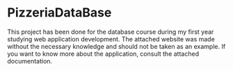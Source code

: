 # PizzeriaDataBase
This project has been done for the database course during my first year studying web application development. The attached website was made without the necessary knowledge and should not be taken as an example. If you want to know more about the application, consult the attached documentation.
